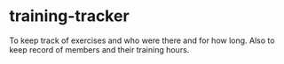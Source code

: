 training-tracker
================

To keep track of exercises and who were there and for how long. Also to keep record of members and their training hours. 
